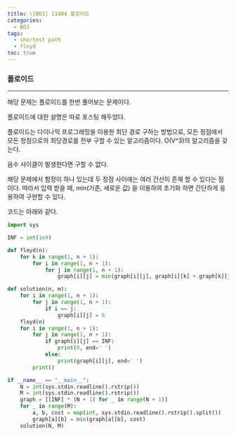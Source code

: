 ```yaml
---
title: \[BOJ] 11404 플로이드
categories: 
  - BOJ
tags: 
  - shortest path
  - floyd
toc: true
---
```


### 플로이드

---

해당 문제는 플로이드를 한번 풀어보는 문제이다.

플로이드에 대한 설명은 따로 포스팅 해두었다.

플로이드는 다이나믹 프로그래밍을 이용한 최단 경로 구하는 방법으로, 모든 정점에서 모든 정점으로의 최당경로를 전부 구할 수 있는 알고리즘이다. O(V^3)의 알고리즘을 갖는다.

음수 사이클이 발생한다면 구할 수 없다.

해당 문제에서 함정이 하나 있는데 두 정점 사이에는 여러 간선이 존재 할 수 있다는 점이다. 따라서 입력 받을 때, min(기존, 새로운 값) 을 이용하여 초기화 하면 간단하게 응용하여 구현할 수 있다.

코드는 아래와 같다.

```python
import sys

INF = int(1e9)

def floyd(n):
    for k in range(1, n + 1):
        for i in range(1, n + 1):
            for j in range(1, n + 1):
                graph[i][j] = min(graph[i][j], graph[i][k] + graph[k][j])

def solution(n, m):
    for i in range(1, n + 1):
        for j in range(1, n + 1):
            if i == j:
                graph[i][j] = 0
    floyd(n)
    for i in range(1, n + 1):
        for j in range(1, n + 1):
            if graph[i][j] == INF:
                print(0, end=' ')
            else:
                print(graph[i][j], end=' ')
        print()

if __name__ == "__main__":
    N = int(sys.stdin.readline().rstrip())
    M = int(sys.stdin.readline().rstrip())
    graph = [[INF] * (N + 1) for _ in range(N + 1)]
    for _ in range(M):
        a, b, cost = map(int, sys.stdin.readline().rstrip().split())
        graph[a][b] = min(graph[a][b], cost)
    solution(N, M)
```